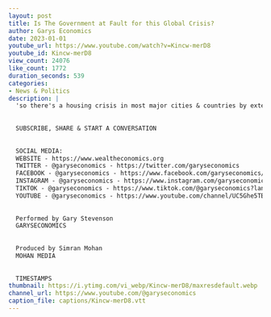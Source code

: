 ```yaml
---
layout: post
title: Is The Government at Fault for this Global Crisis?
author: Garys Economics
date: 2023-01-01
youtube_url: https://www.youtube.com/watch?v=Kincw-merD8
youtube_id: Kincw-merD8
view_count: 24076
like_count: 1772
duration_seconds: 539
categories:
- News & Politics
description: |
  'so there's a housing crisis in most major cities & countries by extension, possibly a cost of living crisis in all countries, so why are we so hard on our government here? is it not not their fault?'
  
  
  SUBSCRIBE, SHARE & START A CONVERSATION
  
  
  SOCIAL MEDIA:
  WEBSITE - https://www.wealtheconomics.org
  TWITTER - @garyseconomics - https://twitter.com/garyseconomics
  FACEBOOK - @garyseconomics - https://www.facebook.com/garyseconomics/
  INSTAGRAM - @garyseconomics - https://www.instagram.com/garyseconomics/
  TIKTOK - @garyseconomics - https://www.tiktok.com/@garyseconomics?lang=en
  YOUTUBE - @garyseconomics - https://www.youtube.com/channel/UC5Ghe5TBQGYIOANuiNW4hDQ
  
  
  Performed by Gary Stevenson
  GARYSECONOMICS
  
  
  Produced by Simran Mohan
  MOHAN MEDIA
  
  
  TIMESTAMPS
thumbnail: https://i.ytimg.com/vi_webp/Kincw-merD8/maxresdefault.webp
channel_url: https://www.youtube.com/@garyseconomics
caption_file: captions/Kincw-merD8.vtt
---
```

